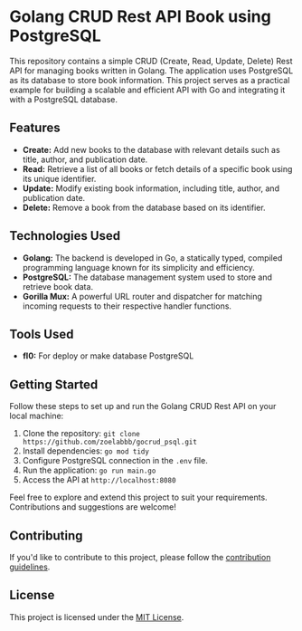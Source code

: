 # Golang CRUD Rest API Book using PostgreSQL

This repository contains a simple CRUD (Create, Read, Update, Delete) Rest API for managing books written in Golang. The application uses PostgreSQL as its database to store book information. This project serves as a practical example for building a scalable and efficient API with Go and integrating it with a PostgreSQL database.

## Features

- **Create:** Add new books to the database with relevant details such as title, author, and publication date.
- **Read:** Retrieve a list of all books or fetch details of a specific book using its unique identifier.
- **Update:** Modify existing book information, including title, author, and publication date.
- **Delete:** Remove a book from the database based on its identifier.

## Technologies Used

- **Golang:** The backend is developed in Go, a statically typed, compiled programming language known for its simplicity and efficiency.
- **PostgreSQL:** The database management system used to store and retrieve book data.
- **Gorilla Mux:** A powerful URL router and dispatcher for matching incoming requests to their respective handler functions.

## Tools Used
- **fl0:** For deploy or make database PostgreSQL

## Getting Started

Follow these steps to set up and run the Golang CRUD Rest API on your local machine:

1. Clone the repository: `git clone https://github.com/zoelabbb/gocrud_psql.git`
2. Install dependencies: `go mod tidy`
3. Configure PostgreSQL connection in the `.env` file.
4. Run the application: `go run main.go`
5. Access the API at `http://localhost:8080`

Feel free to explore and extend this project to suit your requirements. Contributions and suggestions are welcome!

## Contributing

If you'd like to contribute to this project, please follow the [contribution guidelines](CONTRIBUTING.md).

## License

This project is licensed under the [MIT License](LICENSE).

